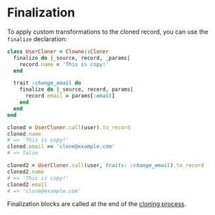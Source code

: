 # Finalization

To apply custom transformations to the cloned record, you can use the `finalize` declaration:

```ruby
class UserCloner < Clowne::Cloner
  finalize do |_source, record, _params|
    record.name = 'This is copy!'
  end

  trait :change_email do
    finalize do |_source, record, params|
      record.email = params[:email]
    end
  end
end

cloned = UserCloner.call(user).to_record
cloned.name
# => 'This is copy!'
cloned.email == 'clone@example.com'
# => false

cloned2 = UserCloner.call(user, traits: :change_email).to_record
cloned2.name
# => 'This is copy!'
cloned2.email
# => 'clone@example.com'
```

Finalization blocks are called at the end of the [cloning process](getting_started?id=execution-order).
